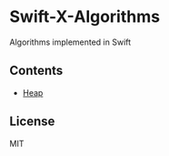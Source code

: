 # Swift-X-Algorithms

Algorithms implemented in Swift

## Contents

- [Heap](01-Heap)

## License

MIT
